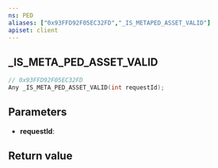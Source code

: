```yaml
---
ns: PED
aliases: ["0x93FFD92F05EC32FD","_IS_METAPED_ASSET_VALID"]
apiset: client
---
```

## _IS_META_PED_ASSET_VALID

```c
// 0x93FFD92F05EC32FD
Any _IS_META_PED_ASSET_VALID(int requestId);
```


## Parameters
* **requestId**:

## Return value

